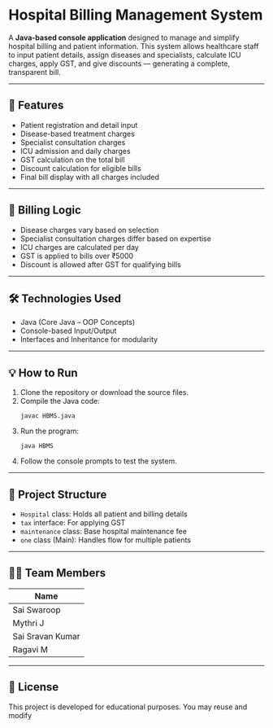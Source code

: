 
# Hospital Billing Management System

A **Java-based console application** designed to manage and simplify hospital billing and patient information. This system allows healthcare staff to input patient details, assign diseases and specialists, calculate ICU charges, apply GST, and give discounts — generating a complete, transparent bill.

---

## 🚀 Features

- Patient registration and detail input
- Disease-based treatment charges
- Specialist consultation charges
- ICU admission and daily charges
- GST calculation on the total bill
- Discount calculation for eligible bills
- Final bill display with all charges included

---

## 🧮 Billing Logic

- Disease charges vary based on selection
- Specialist consultation charges differ based on expertise
- ICU charges are calculated per day
- GST is applied to bills over ₹5000
- Discount is allowed after GST for qualifying bills

---

## 🛠️ Technologies Used

- Java (Core Java – OOP Concepts)
- Console-based Input/Output
- Interfaces and Inheritance for modularity

---
## 💡 How to Run

1. Clone the repository or download the source files.
2. Compile the Java code:
   ```
   javac HBMS.java
   ```
3. Run the program:
   ```
   java HBMS
   ```
4. Follow the console prompts to test the system.
---

## 📂 Project Structure

- `Hospital` class: Holds all patient and billing details
- `tax` interface: For applying GST
- `maintenance` class: Base hospital maintenance fee
- `one` class (Main): Handles flow for multiple patients

---

## 👨‍💻 Team Members

| Name              | 
|-------------------|
| Sai Swaroop       |
| Mythri J          | 
| Sai Sravan Kumar  |   
| Ragavi M          | 

---

## 📄 License

This project is developed for educational purposes. You may reuse and modify
